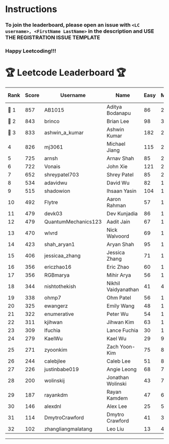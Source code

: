 # Instructions
### To join the leaderboard, please open an issue with `<LC username>, <FirstName LastName>` in the description and USE THE REGISTRATION ISSUE TEMPLATE
### Happy Leetcoding!!!


# 🏆 Leetcode Leaderboard 🏆

| Rank | Score | Username       | Name | Easy | Medium | Hard | Problems Solved |
|------|----------------|-----------------|-------------------|--------------|--------------|--------------|--------------|
| 🥇 1 | 857 | AB1015 | Aditya Bodanapu | 86 | 276 | 73 | 435 |
| 🥈 2 | 843 | brinco | Brian Lee | 98 | 305 | 45 | 448 |
| 🥉 3 | 833 | ashwin_a_kumar | Ashwin Kumar | 182 | 291 | 23 | 496 |
| 4 | 826 | mj3061 | Michael Jiang | 115 | 285 | 47 | 447 |
| 5 | 725 | arnsh | Arnav Shah | 85 | 236 | 56 | 377 |
| 6 | 722 | Vonais | John Xie | 121 | 248 | 35 | 404 |
| 7 | 652 | shreypatel703 | Shrey Patel | 85 | 240 | 29 | 354 |
| 8 | 534 | adavidwu | David Wu | 82 | 169 | 38 | 289 |
| 9 | 515 | shadowion | Ihsaan Yasin | 104 | 174 | 21 | 299 |
| 10 | 492 | Flytre | Aaron Rahman | 57 | 156 | 41 | 254 |
| 11 | 479 | devk03 | Dev Kunjadia | 86 | 180 | 11 | 277 |
| 12 | 479 | QuantumMechanics123 | Aadit Jain | 67 | 176 | 20 | 263 |
| 13 | 470 | wlvrd | Nick Walvoord | 69 | 172 | 19 | 260 |
| 14 | 423 | shah_aryan1 | Aryan Shah | 95 | 131 | 22 | 248 |
| 15 | 406 | jessicaa_zhang | Jessica Zhang | 71 | 142 | 17 | 230 |
| 16 | 356 | ericzhao16 | Eric Zhao | 60 | 133 | 10 | 203 |
| 17 | 356 | RGBmarya | Mihir Arya | 56 | 117 | 22 | 195 |
| 18 | 344 | nishtothekish | Nikhil Vaidyanathan | 41 | 42 | 73 | 156 |
| 19 | 338 | ohmp7 | Ohm Patel | 56 | 123 | 12 | 191 |
| 20 | 325 | ewangerz | Emily Wang | 48 | 110 | 19 | 177 |
| 21 | 322 | enumerative | Peter Wu | 54 | 113 | 14 | 181 |
| 22 | 311 | kjihwan | Jihwan Kim | 63 | 103 | 14 | 180 |
| 23 | 309 | lfuchia | Lance Fuchia | 30 | 129 | 7 | 166 |
| 24 | 279 | KaelWu | Kael Wu | 29 | 95 | 20 | 144 |
| 25 | 271 | zyoonkim | Zach Yoon-Kim | 75 | 80 | 12 | 167 |
| 26 | 244 | calebjlee | Caleb Lee | 51 | 83 | 9 | 143 |
| 27 | 226 | justinbabe019 | Angie Leong | 68 | 73 | 4 | 145 |
| 28 | 200 | wolinskij | Jonathan Wolinski | 43 | 74 | 3 | 120 |
| 29 | 187 | rayankdm | Rayan Kamdem | 47 | 67 | 2 | 116 |
| 30 | 146 | alexdnl | Alex Lee | 25 | 50 | 7 | 82 |
| 31 | 114 | DmytroCrawford | Dmytro Crawford | 41 | 35 | 1 | 77 |
| 32 | 102 | zhangliangmalatang | Leo Liu | 13 | 40 | 3 | 56 |
---